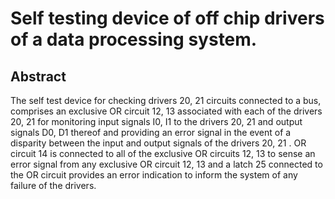# Self testing device of off chip drivers of a data processing system.

## Abstract
The self test device for checking drivers 20, 21 circuits connected to a bus, comprises an exclusive OR circuit 12, 13 associated with each of the drivers 20, 21 for monitoring input signals I0, I1 to the drivers 20, 21 and output signals D0, D1 thereof and providing an error signal in the event of a disparity between the input and output signals of the drivers 20, 21 . OR circuit 14 is connected to all of the exclusive OR circuits 12, 13 to sense an error signal from any exclusive OR circuit 12, 13 and a latch 25 connected to the OR circuit provides an error indication to inform the system of any failure of the drivers.